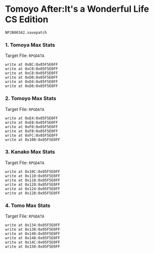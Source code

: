 #  Tomoyo After:It's a Wonderful Life CS Edition 

`NPJB00342.savepatch`

### 1. Tomoya Max Stats

Target File: `RPGDATA`

```
write at 0xBC:0x05F5E0FF
write at 0xC0:0x05F5E0FF
write at 0xC8:0x05F5E0FF
write at 0xD0:0x05F5E0FF
write at 0xD4:0x05F5E0FF
write at 0xD8:0x05F5E0FF
```

### 2. Tomoyo Max Stats

Target File: `RPGDATA`

```
write at 0xE4:0x05F5E0FF
write at 0xE8:0x05F5E0FF
write at 0xF0:0x05F5E0FF
write at 0xF8:0x05F5E0FF
write at 0xFC:0x05F5E0FF
write at 0x100:0x05F5E0FF
```

### 3. Kanako Max Stats

Target File: `RPGDATA`

```
write at 0x10C:0x05F5E0FF
write at 0x110:0x05F5E0FF
write at 0x118:0x05F5E0FF
write at 0x120:0x05F5E0FF
write at 0x124:0x05F5E0FF
write at 0x128:0x05F5E0FF
```

### 4. Tomo Max Stats

Target File: `RPGDATA`

```
write at 0x134:0x05F5E0FF
write at 0x138:0x05F5E0FF
write at 0x140:0x05F5E0FF
write at 0x148:0x05F5E0FF
write at 0x14C:0x05F5E0FF
write at 0x150:0x05F5E0FF
```

